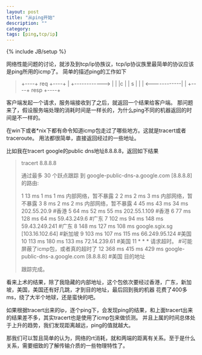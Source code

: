 ```yaml
---
layout: post
title: "从ping开始"
description: ""
category: 
tags: [ping,tcp/ip]
---
```

{% include JB/setup %}

网络性能问题的讨论，就涉及到tcp/ip协族议，tcp/ip协议族里最简单的协议应该是ping所用的icmp了。
简单的描述ping的工作如下

> +----+    req       +----+ 
> |    +------------> |    | 
> |c   |              | s  | 
> |    | <------------|    | 
> +----+      resp    +----+

客户端发起一个请求，服务端接收到了之后，就返回一个结果给客户端。
那问题来了，假设服务端处理的消耗时间是一样长的，为什么ping不同的机器返回的时间是不一样的。

在win下或者*nix下都有命令知道icmp包走过了哪些地方。这就是tracert或者traceroute。
用法都很简单，直接返回经过的一些地址。

比如我在tracert google的public dns地址8.8.8.8，返回如下结果

> tracert 8.8.8.8
> 
> 通过最多 30 个跃点跟踪
> 到 google-public-dns-a.google.com [8.8.8.8] 的路由:
>
>  1    13 ms     1 ms     1 ms  内部网络，暂不暴露
>  2     2 ms     2 ms     3 ms  内部网络，暂不暴露
>  3     8 ms     2 ms     2 ms  内部网络，暂不暴露
>  4    45 ms    43 ms    34 ms  202.55.20.9    #香港
>  5    64 ms    52 ms    55 ms  202.55.1.109   #香港
>  6    77 ms   128 ms    64 ms  59.43.249.6    #广东
>  7   102 ms    94 ms   148 ms  59.43.249.241  #广东
>  8   148 ms   127 ms   108 ms  google.sgix.sg [103.16.102.64] #新加坡
>  9   103 ms   107 ms   115 ms  66.249.95.124    #美国
> 10   113 ms   180 ms   133 ms  72.14.239.61     #美国
> 11     *        *        *     请求超时。       #可能屏蔽了icmp包，或者真的超时了
> 12   368 ms   415 ms   429 ms  google-public-dns-a.google.com [8.8.8.8]  #美国 目的地址
>
>跟踪完成。
>

看来上术的结果，除了我隐藏的内部地址，这个包依次要经过香港，广东，新加坡，美国，美国还有好几跳，才到目的地址，最后回到我的机器
花费了400多ms，绕了大半个地球，还是蛮快的吧。

如果根据tracert出来的ip，逐个ping下，会发现ping的结果，和上面tracert出来的结果差不多，其实tracert也是使用了icmp包来做侦测。
并且上属的时间总体处于上升的趋势，我们发现距离越远，ping的值就越大。

那我们可以暂且简单的认为，网络的rt消耗，就和两端的距离有关系。至于是什么关系，需要细致的了解传输介质的一些物理特性了。

